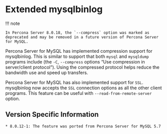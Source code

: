 # Extended mysqlbinlog

!!! note
    
    In Percona Server 8.0.18, the `--compress` option was marked as deprecated and may be removed in a future version of Percona Server for MySQL.

Percona Server for MySQL has implemented compression support for mysqlbinlog. This is similar to support that both `mysql` and
`mysqldump` programs include (the `-C`, `--compress` options “Use
compression in server/client protocol”). Using the compressed protocol helps
reduce the bandwidth use and speed up transfers.

Percona Server for MySQL has also implemented support for `SSL`.
mysqlbinlog now accepts the `SSL` connection options as all the
other client programs. This feature can be useful with
`--read-from-remote-server` option. 

## Version Specific Information

    * 8.0.12-1: The feature was ported from Percona Server for MySQL 5.7
